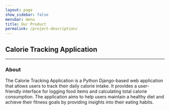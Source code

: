 ```yaml
---
layout: page
show_sidebar: false
menubar: menu
title: Our Product
permalink: /project-description/
---
```


## Calorie Tracking Application


---

### About

The Calorie Tracking Application is a Python Django-based web application that allows users to track their daily calorie intake.
It provides a user-friendly interface for logging food items and calculating total calorie consumption. 
The application aims to help users maintain a healthy diet and achieve their fitness goals by providing insights into their eating habits.